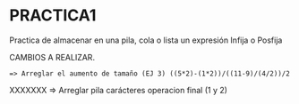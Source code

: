 # PRACTICA1
Practica de almacenar en una pila, cola o lista un expresión Infija o Posfija

CAMBIOS A REALIZAR.

	=> Arreglar el aumento de tamaño (EJ 3) ((5*2)-(1*2))/((11-9)/(4/2))/2
XXXXXXX	=> Arreglar pila carácteres operacion final (1 y 2) 

